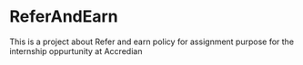# ReferAndEarn
This is a project about Refer and earn policy for assignment purpose for the internship oppurtunity at Accredian 
